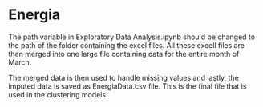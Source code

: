 # Energia

The path variable in Exploratory Data Analysis.ipynb should be changed to the path of the folder containing the excel files. All these excell files are then merged into one large file containing data for the entire month of March.

The merged data is then used to handle missing values and lastly, the imputed data is saved as EnergiaData.csv file. 
This is the final file that is used in the clustering models.
